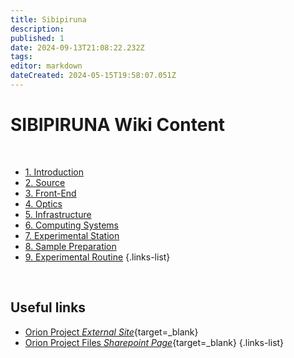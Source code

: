 ```yaml
---
title: Sibipiruna
description: 
published: 1
date: 2024-09-13T21:08:22.232Z
tags: 
editor: markdown
dateCreated: 2024-05-15T19:58:07.051Z
---
```


# SIBIPIRUNA Wiki Content

<br>

- [1. Introduction](/Orion/Sibipiruna/sib_intro)
- [2. Source](/Orion/Sibipiruna/sib_source)
- [3. Front-End](/Orion/Sibipiruna/sib_frontend)
- [4. Optics](/Orion/Sibipiruna/sib_optics)
- [5. Infrastructure](/Orion/Sibipiruna/sib_infra)
- [6. Computing Systems](/Orion/Sibipiruna/sib_comp_systems)
- [7. Experimental Station](/Orion/Sibipiruna/sib_exp_station)
- [8. Sample Preparation](/Orion/Sibipiruna/sib_sample_prep)
- [9. Experimental Routine](/Orion/Sibipiruna/sib_exp_rioutine)
{.links-list}

<br>

## Useful links

- [Orion Project *External Site*](https://cnpem.br/orion/){target=_blank}
- [Orion Project Files *Sharepoint Page*](https://cnpemcamp.sharepoint.com/sites/lnls/projectsII/SitePages/orionbeamlines.aspx){target=_blank}
{.links-list}